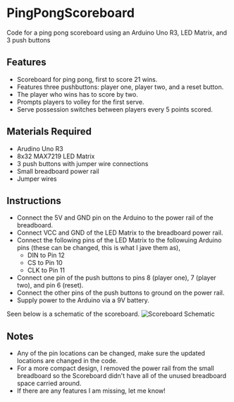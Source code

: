 # PingPongScoreboard
Code for a ping pong scoreboard using an Arduino Uno R3, LED Matrix, and 3 push buttons

## Features
* Scoreboard for ping pong, first to score 21 wins. 
* Features three pushbuttons: player one, player two, and a reset button.
* The player who wins has to score by two.
* Prompts players to volley for the first serve.
* Serve possession switches between players every 5 points scored.

## Materials Required
* Arudino Uno R3
* 8x32 MAX7219 LED Matrix
* 3 push buttons with jumper wire connections
* Small breadboard power rail
* Jumper wires

## Instructions
* Connect the 5V and GND pin on the Arduino to the power rail of the breadboard.
* Connect VCC and GND of the LED Matrix to the breadboard power rail.
* Connect the following pins of the LED Matrix to the followuing Arduino pins (these can be changed, this is what I jave them as),
  * DIN to Pin 12
  * CS to Pin 10
  * CLK to Pin 11
* Connect one pin of the push buttons to pins 8 (player one), 7 (player two), and pin 6 (reset).
* Connect the other pins of the push buttons to ground on the power rail.
* Supply power to the Arduino via a 9V battery.

Seen below is a schematic of the scoreboard.
![Scoreboard Schematic](https://user-images.githubusercontent.com/77818029/171063943-401f8b90-fbf3-436a-b70e-a79a461fdec5.png)

## Notes
* Any of the pin locations can be changed, make sure the updated locations are changed in the code.
* For a more compact design, I removed the power rail from the small breadboard so the Scoreboard didn't have all of the unused breadboard space carried around.
* If there are any features I am missing, let me know!
